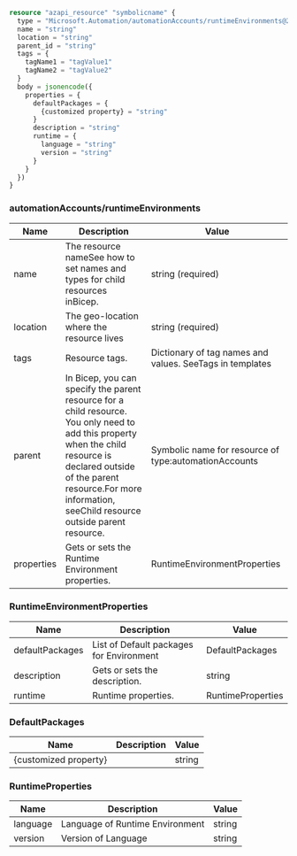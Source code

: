 ```terraform
resource "azapi_resource" "symbolicname" {
  type = "Microsoft.Automation/automationAccounts/runtimeEnvironments@2023-05-15-preview"
  name = "string"
  location = "string"
  parent_id = "string"
  tags = {
    tagName1 = "tagValue1"
    tagName2 = "tagValue2"
  }
  body = jsonencode({
    properties = {
      defaultPackages = {
        {customized property} = "string"
      }
      description = "string"
      runtime = {
        language = "string"
        version = "string"
      }
    }
  })
}

```

### automationAccounts/runtimeEnvironments

| Name | Description | Value |
|-|-|-|
| name | The resource nameSee how to set names and types for child resources inBicep. | string (required) |
| location | The geo-location where the resource lives | string (required) |
| tags | Resource tags. | Dictionary of tag names and values. SeeTags in templates |
| parent | In Bicep, you can specify the parent resource for a child resource. You only need to add this property when the child resource is declared outside of the parent resource.For more information, seeChild resource outside parent resource. | Symbolic name for resource of type:automationAccounts |
| properties | Gets or sets the Runtime Environment properties. | RuntimeEnvironmentProperties |


### RuntimeEnvironmentProperties

| Name | Description | Value |
|-|-|-|
| defaultPackages | List of Default packages for Environment | DefaultPackages |
| description | Gets or sets the description. | string |
| runtime | Runtime properties. | RuntimeProperties |


### DefaultPackages

| Name | Description | Value |
|-|-|-|
| {customized property} |  | string |


### RuntimeProperties

| Name | Description | Value |
|-|-|-|
| language | Language of Runtime Environment | string |
| version | Version of Language | string |



